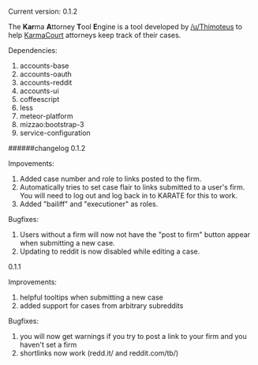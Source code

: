 Current version: 0.1.2

The **Kar**ma **A**ttorney **T**ool **E**ngine is a tool developed by [/u/Thimoteus](https://www.reddit.com/user/Thimoteus) to help [KarmaCourt](https://www.reddit.com/r/KarmaCourt) attorneys keep track of their cases.

Dependencies: 

1. accounts-base
2. accounts-oauth
3. accounts-reddit
4. accounts-ui
5. coffeescript
6. less
7. meteor-platform
8. mizzao:bootstrap-3
9. service-configuration

######changelog
0.1.2

Impovements:

1. Added case number and role to links posted to the firm.
2. Automatically tries to set case flair to links submitted to a user's firm. You will need to log out and log back in to KARATE for this to work.
3. Added "bailiff" and "executioner" as roles.

Bugfixes:

1. Users without a firm will now not have the "post to firm" button appear when submitting a new case.
2. Updating to reddit is now disabled while editing a case.

0.1.1

Improvements:

1. helpful tooltips when submitting a new case
2. added support for cases from arbitrary subreddits

Bugfixes:

1. you will now get warnings if you try to post a link to your firm and you haven't set a firm
2. shortlinks now work (redd.it/ and reddit.com/tb/)
